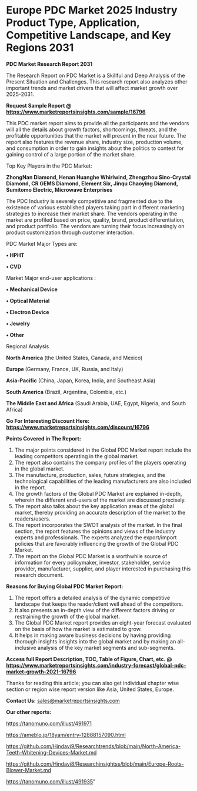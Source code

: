  # Europe PDC Market 2025 Industry Product Type, Application, Competitive Landscape, and Key Regions 2031

<strong>PDC Market Research Report 2031</strong>

The Research Report on PDC Market is a Skillful and Deep Analysis of the Present Situation and Challenges. This research report also analyzes other important trends and market drivers that will affect market growth over 2025-2031.

<strong>Request Sample Report @ <a href=https://www.marketreportsinsights.com/sample/16796>https://www.marketreportsinsights.com/sample/16796</a></strong>

This PDC market report aims to provide all the participants and the vendors will all the details about growth factors, shortcomings, threats, and the profitable opportunities that the market will present in the near future. The report also features the revenue share, industry size, production volume, and consumption in order to gain insights about the politics to contest for gaining control of a large portion of the market share.

Top Key Players in the PDC Market:

<strong>ZhongNan Diamond, Henan Huanghe Whirlwind, Zhengzhou Sino-Crystal Diamond, CR GEMS Diamond, Element Six, Jinqu Chaoying Diamond, Sumitomo Electric, Microwave Enterprises</strong>

The PDC Industry is severely competitive and fragmented due to the existence of various established players taking part in different marketing strategies to increase their market share. The vendors operating in the market are profiled based on price, quality, brand, product differentiation, and product portfolio. The vendors are turning their focus increasingly on product customization through customer interaction.

PDC Market Major Types are:

<strong>• HPHT

• CVD</strong>

Market Major end-user applications :

<strong>• Mechanical Device

• Optical Material

• Electron Device

• Jewelry

• Other</strong>

Regional Analysis

</u><strong><b>North America</b></strong> (the United States, Canada, and Mexico)

<strong><b>Europe </b></strong>(Germany, France, UK, Russia, and Italy)

<strong><b>Asia-Pacific</b></strong> (China, Japan, Korea, India, and Southeast Asia)

<strong><b>South America</b></strong> (Brazil, Argentina, Colombia, etc.)

<strong><b>The Middle East and Africa</b></strong> (Saudi Arabia, UAE, Egypt, Nigeria, and South Africa)

<strong>Go For Interesting Discount Here: <a href=https://www.marketreportsinsights.com/discount/16796>https://www.marketreportsinsights.com/discount/16796</a></strong>

<strong>Points Covered in The Report:</strong>
<ol>
  <li>The major points considered in the Global PDC Market report include the leading competitors operating in the global market.</li>
  <li>The report also contains the company profiles of the players operating in the global market.</li>
  <li>The manufacture, production, sales, future strategies, and the technological capabilities of the leading manufacturers are also included in the report.</li>
  <li>The growth factors of the Global PDC Market are explained in-depth, wherein the different end-users of the market are discussed precisely.</li>
  <li>The report also talks about the key application areas of the global market, thereby providing an accurate description of the market to the readers/users.</li>
  <li>The report incorporates the SWOT analysis of the market. In the final section, the report features the opinions and views of the industry experts and professionals. The experts analyzed the export/import policies that are favorably influencing the growth of the Global PDC Market.</li>
  <li>The report on the Global PDC Market is a worthwhile source of information for every policymaker, investor, stakeholder, service provider, manufacturer, supplier, and player interested in purchasing this research document.</li>
</ol>
<strong>Reasons for Buying Global PDC Market Report:</strong>

<ol>
  <li>The report offers a detailed analysis of the dynamic competitive landscape that keeps the reader/client well ahead of the competitors.</li>
  <li>It also presents an in-depth view of the different factors driving or restraining the growth of the global market.</li>
  <li>The Global PDC Market report provides an eight-year forecast evaluated on the basis of how the market is estimated to grow.</li>
  <li>It helps in making aware business decisions by having providing thorough insights insights into the global market and by making an all-inclusive analysis of the key market segments and sub-segments.</li>
</ol>
<strong>Access full Report Description, TOC, Table of Figure, Chart, etc. @ <a href=https://www.marketreportsinsights.com/industry-forecast/global-pdc-market-growth-2021-16796>https://www.marketreportsinsights.com/industry-forecast/global-pdc-market-growth-2021-16796</a></strong>


Thanks for reading this article; you can also get individual chapter wise section or region wise report version like Asia, United States, Europe.

<strong>Contact Us:</strong>
sales@marketreportsinsights.com

<strong>Our other reports:</strong>

<a href=https://tanomuno.com/illust/491971>https://tanomuno.com/illust/491971</a>

<a href=https://ameblo.jp/18yam/entry-12888157090.html>https://ameblo.jp/18yam/entry-12888157090.html</a>

<a href=https://github.com/Hindavi9/Researchtrends/blob/main/North-America-Teeth-Whitening-Devices-Market.md>https://github.com/Hindavi9/Researchtrends/blob/main/North-America-Teeth-Whitening-Devices-Market.md</a>

<a href=https://github.com/Hindavi8/Researchinsightss/blob/main/Europe-Roots-Blower-Market.md>https://github.com/Hindavi8/Researchinsightss/blob/main/Europe-Roots-Blower-Market.md</a>

<a href=https://tanomuno.com/illust/491935>https://tanomuno.com/illust/491935</a>"
